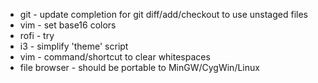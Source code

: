 * git - update completion for git diff/add/checkout to use unstaged files
* vim - set base16 colors
* rofi - try
* i3 - simplify 'theme' script
* vim - command/shortcut to clear whitespaces
* file browser - should be portable to MinGW/CygWin/Linux

